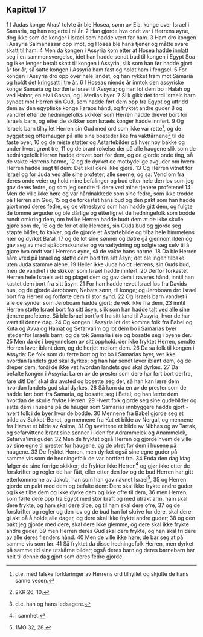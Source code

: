 ## Kapittel 17

1 I Judas konge Ahas' tolvte år ble Hosea, sønn av Ela, konge over Israel i Samaria, og han regjerte i ni år.
2 Han gjorde hva ondt var i Herrens øyne, dog ikke som de konger i Israel som hadde vært før ham.
3 Ham dro kongen i Assyria Salmanassar opp imot, og Hosea ble hans tjener og måtte svare skatt til ham.
4 Men da kongen i Assyria kom etter at Hosea hadde innlatt seg i en sammensvergelse, idet han hadde sendt bud til kongen i Egypt Soa og ikke lenger betalt skatt til kongen i Assyria, slik som han før hadde gjort år for år, så satte kongen i Assyria ham fast og holdt ham i fengsel.
5 For kongen i Assyria dro opp over hele landet, og han rykket fram mot Samaria og holdt det kringsatt i tre år.
6 I Hoseas niende år inntok den assyriske konge Samaria og bortførte Israel til Assyria; og han lot dem bo i Halah og ved Habor, en elv i Gosan, og i Medias byer.
7 Slik gikk det fordi Israels barn syndet mot Herren sin Gud, som hadde ført dem opp fra Egypt og utfridd dem av den egyptiske konge Faraos hånd, og fryktet andre guder
8 og vandret etter de hedningefolks skikker som Herren hadde drevet bort for Israels barn, og etter de skikker som Israels konger hadde innført.
9 Og Israels barn tilhyllet Herren sin Gud med ord som ikke var rette[^1], og de bygget seg offerhauger på alle sine bosteder like fra vakttårnene[^2] til de faste byer,
10 og de reiste støtter og Astartebilder på hver høy bakke og under hvert grønt tre,
11 og de brant røkelse der på alle haugene slik som de hedningefolk Herren hadde drevet bort for dem, og de gjorde onde ting, så de vakte Herrens harme,
12 og de dyrket de motbydelige avguder om hvem Herren hadde sagt til dem: Det skal dere ikke gjøre.
13 Og Herren vitnet for Israel og for Juda ved alle sine profeter, alle seerne, og sa: Vend om fra deres onde veier og hold mine befalinger og bud etter hele den lov som jeg gav deres fedre, og som jeg sendte til dere ved mine tjenere profetene!
14 Men de ville ikke høre og var hårdnakkede som sine fedre, som ikke trodde på Herren sin Gud,
15 og de forkastet hans bud og den pakt som han hadde gjort med deres fedre, og de vitnesbyrd som han hadde gitt dem, og fulgte de tomme avguder og ble dårlige og etterlignet de hedningefolk som bodde rundt omkring dem, om hvilke Herren hadde budt dem at de ikke skulle gjøre som de,
16 og de forlot alle Herrens, sin Guds bud og gjorde seg støpte bilder, to kalver, og de gjorde et Astartebilde og tilba hele himmelens hær og dyrket Ba'al,
17 og de lot sine sønner og døtre gå gjennom ilden og gav seg av med spådomskunster og varseltydning og solgte seg selv til å gjøre hva ondt var i Herrens øyne, så de vakte hans harme.
18 Da ble Herren såre vred på Israel og støtte dem bort fra sitt åsyn; det ble ingen tilbake uten Juda stamme alene.
19 Heller ikke Juda holdt Herrens, sin Guds bud, men de vandret i de skikker som Israel hadde innført.
20 Derfor forkastet Herren hele Israels ætt og plaget dem og gav dem i røveres hånd, inntil han kastet dem bort fra sitt åsyn.
21 For han hadde revet Israel løs fra Davids hus, og de gjorde Jeroboam, Nebats sønn, til konge; og Jeroboam dro Israel bort fra Herren og forførte dem til stor synd.
22 Og Israels barn vandret i alle de synder som Jeroboam hadde gjort; de vek ikke fra dem,
23 inntil Herren støtte Israel bort fra sitt åsyn, slik som han hadde talt ved alle sine tjenere profetene. Så ble Israel bortført fra sitt land til Assyria, hvor de har vært til denne dag.
24 Og kongen i Assyria lot det komme folk fra Babel og Kuta og Avva og Hamat og Sefarva'im og lot dem bo i Samarias byer istedenfor Israels barn; og de tok Samaria i eie og bosatte seg i byene der.
25 Men da de i begynnelsen av sitt opphold. der ikke fryktet Herren, sendte Herren løver iblant dem, og de herjet mellom dem.
26 Da sa folk til kongen i Assyria: De folk som du førte bort og lot bo i Samarias byer, vet ikke hvordan landets gud skal dyrkes; og han har sendt løver iblant dem, og de dreper dem, fordi de ikke vet hvordan landets gud skal dyrkes.
27 Da befalte kongen i Assyria: La en av de prester som dere har ført bort derfra, fare dit! De[^3] skal dra avsted og bosette seg der, så han kan lære dem hvordan landets gud skal dyrkes.
28 Så kom da en av de prester som de hadde ført bort fra Samaria, og bosatte seg i Betel; og han lærte dem hvordan de skulle frykte Herren.
29 Hvert folk gjorde seg sine gudebilder og satte dem i husene på de hauger som Samarias innbyggere hadde gjort - hvert folk i de byer hvor de bodde.
30 Mennene fra Babel gjorde seg et bilde av Sukkot-Benot, og mennene fra Kut et bilde av Nergal, og mennene fra Hamat et bilde av Asima,
31 Og avvittene et bilde av Nibhas og av Tartak, og sefarvittene brant sine sønner i ilden for Adrammelek og Anammelek, Sefarva'ims guder.
32 Men de fryktet også Herren og gjorde hvem de ville av sine egne til prester for haugene, og de ofret for dem i husene på haugene.
33 De fryktet Herren, men dyrket også sine egne guder på samme vis som de hedningefolk de var bortført fra.
34 Enda den dag idag følger de sine forrige skikker; de frykter ikke Herren[^4] og gjør ikke etter de forskrifter og regler de har fått, eller etter den lov og de bud Herren har gitt etterkommerne av Jakob, han som han gav navnet Israel[^5],
35 og Herren gjorde en pakt med dem og befalte dem: Dere skal ikke frykte andre guder og ikke tilbe dem og ikke dyrke dem og ikke ofre til dem,
36 men Herren, som førte dere opp fra Egypt med stor kraft og med utrakt arm, ham skal dere frykte, og ham skal dere tilbe, og til ham skal dere ofre,
37 og de forskrifter og regler og den lov og de bud han lot skrive for dere, skal dere gi akt på å holde alle dager, og dere skal ikke frykte andre guder;
38 og den pakt jeg gjorde med dere, skal dere ikke glemme, og dere skal ikke frykte andre guder,
39 men Herren deres Gud skal dere frykte, og han skal fri dere av alle deres fienders hånd.
40 Men de ville ikke høre, de bar seg at på samme vis som før.
41 Så fryktet da disse hedningefolk Herren, men dyrket på samme tid sine utskårne bilder; også deres barn og deres barnebarn har helt til denne dag gjort som deres fedre gjorde.

[^1]:  d.e. med falske forklaringer av Herrens ord tilhyllet og skjulte de hans sanne vesen.
[^2]:  2KR 26, 10.
[^3]:  d.e. han og hans ledsagere.
[^4]:  i sannhet.
[^5]:  1MO 32, 28.
